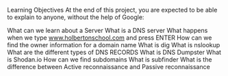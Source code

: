 Learning Objectives
At the end of this project, you are expected to be able to explain to anyone, without the help of Google:

What can we learn about a Server
What is a DNS server
What happens when we type www.holbertonschool.com and press ENTER
How can we find the owner information for a domain name
What is dig
What is nslookup
What are the different types of DNS RECORDS
What is DNS Dumpster
What is Shodan.io
How can we find subdomains
What is subfinder
What is the difference between Active reconnaissance and Passive reconnaissance